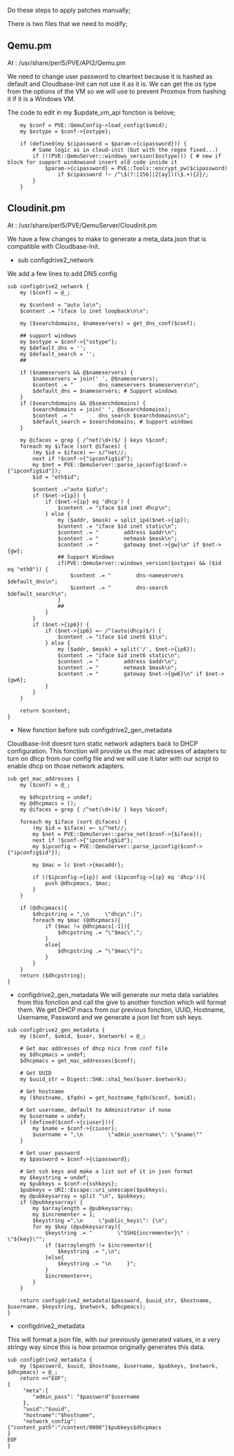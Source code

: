 Do these steps to apply patches manually;

There is two files that we need to modify;

## Qemu.pm
At : /usr/share/perl5/PVE/API2/Qemu.pm

We need to change user password to cleartext because it is hashed as default and Cloudbase-Init can not use it as it is.
We can get the os type from the options of the VM so we will use to prevent Proxmox from hashing it if it is a Windows VM.

The code to edit in my $update_vm_api fonction is belove;
 

```
    my $conf = PVE::QemuConfig->load_config($vmid);
    my $ostype = $conf->{ostype};

    if (defined(my $cipassword = $param->{cipassword})) {
        # Same logic as in cloud-init (but with the regex fixed...)
        if (!(PVE::QemuServer::windows_version($ostype))) { # new if block for support windowsand insert old code inside it
            $param->{cipassword} = PVE::Tools::encrypt_pw($cipassword)
                if $cipassword !~ /^\$(?:[156]|2[ay])(\$.+){2}/;
        }    
    } 
```

## Cloudinit.pm
At : /usr/share/perl5/PVE/QemuServer/Cloudinit.pm

We have a few changes to make to generate a meta_data.json that is compatible with Cloudbase-Init.

* sub configdrive2_network

We add a few lines to add DNS config

```
sub configdrive2_network {
    my ($conf) = @_;

    my $content = "auto lo\n";
    $content .= "iface lo inet loopback\n\n";

    my ($searchdomains, $nameservers) = get_dns_conf($conf);
    
    ## support windows
    my $ostype = $conf->{"ostype"};
    my $default_dns = '';                                                                                                                                                                                          
    my $default_search = '';
    ##

    if ($nameservers && @$nameservers) {
        $nameservers = join(' ', @$nameservers);
        $content .= "        dns_nameservers $nameservers\n";
        $default_dns = $nameservers; # Support windows
    }
    if ($searchdomains && @$searchdomains) {
        $searchdomains = join(' ', @$searchdomains);
        $content .= "        dns_search $searchdomains\n";
        $default_search = $searchdomains; # Support windows
    }

    my @ifaces = grep { /^net(\d+)$/ } keys %$conf;
    foreach my $iface (sort @ifaces) {
        (my $id = $iface) =~ s/^net//;
        next if !$conf->{"ipconfig$id"};
        my $net = PVE::QemuServer::parse_ipconfig($conf->{"ipconfig$id"});
        $id = "eth$id";

        $content .="auto $id\n";
        if ($net->{ip}) {
            if ($net->{ip} eq 'dhcp') {
                $content .= "iface $id inet dhcp\n";
            } else {
                my ($addr, $mask) = split_ip4($net->{ip});
                $content .= "iface $id inet static\n";
                $content .= "        address $addr\n";
                $content .= "        netmask $mask\n";
                $content .= "        gateway $net->{gw}\n" if $net->{gw};
                ## Support Windows
                if(PVE::QemuServer::windows_version($ostype) && ($id eq "eth0")) {
                    $content .= "        dns-nameservers $default_dns\n";
                    $content .= "        dns-search $default_search\n";
                }
                ##
            }
        }
        if ($net->{ip6}) {
            if ($net->{ip6} =~ /^(auto|dhcp)$/) {
                $content .= "iface $id inet6 $1\n";
            } else {
                my ($addr, $mask) = split('/', $net->{ip6});
                $content .= "iface $id inet6 static\n";
                $content .= "        address $addr\n";
                $content .= "        netmask $mask\n";
                $content .= "        gateway $net->{gw6}\n" if $net->{gw6};
            }
        }
    }

    return $content;
}

```

* New fonction before sub configdrive2_gen_metadata

Cloudbase-Init doesnt turn static network adapters back to DHCP configuration. This fonction will provide us the mac adresses of adapters to turn on dhcp from our config file and we will use it later with our script to enable dhcp on those network adapters.

```
sub get_mac_addresses {
    my ($conf) = @_;
    
    my $dhcpstring = undef;
    my @dhcpmacs = ();
    my @ifaces = grep { /^net(\d+)$/ } keys %$conf;
    
    foreach my $iface (sort @ifaces) {
        (my $id = $iface) =~ s/^net//;
        my $net = PVE::QemuServer::parse_net($conf->{$iface});
        next if !$conf->{"ipconfig$id"};
        my $ipconfig = PVE::QemuServer::parse_ipconfig($conf->{"ipconfig$id"});
        
        my $mac = lc $net->{macaddr};

        if (($ipconfig->{ip}) and ($ipconfig->{ip} eq 'dhcp')){
            push @dhcpmacs, $mac;
        }
    }

    if (@dhcpmacs){
        $dhcpstring = ",\n     \"dhcp\":[";
        foreach my $mac (@dhcpmacs){
            if ($mac != @dhcpmacs[-1]){
                $dhcpstring .= "\"$mac\",";
            }
            else{
                $dhcpstring .= "\"$mac\"]";
            }
        }
    }
    return ($dhcpstring);
}

```

* configdrive2_gen_metadata
We will generate our meta data variables from this fonction and call the give to another fonction which will format them.
We get DHCP macs from our previous fonction, UUID, Hostname, Username, Password and we generate a json list from ssh keys.

```
sub configdrive2_gen_metadata {
    my ($conf, $vmid, $user, $network) = @_;

    # Get mac addresses of dhcp nics from conf file  
    my $dhcpmacs = undef;
    $dhcpmacs = get_mac_addresses($conf);

    # Get UUID
    my $uuid_str = Digest::SHA::sha1_hex($user.$network);

    # Get hostname
    my ($hostname, $fqdn) = get_hostname_fqdn($conf, $vmid);

    # Get username, default to Administrator if none
    my $username = undef;
    if (defined($conf->{ciuser})){
        my $name = $conf->{ciuser};
        $username = ",\n        \"admin_username\": \"$name\""
    }

    # Get user password
    my $password = $conf->{cipassword};

    # Get ssh keys and make a list out of it in json format
    my $keystring = undef;
    my $pubkeys = $conf->{sshkeys};
    $pubkeys = URI::Escape::uri_unescape($pubkeys);
    my @pubkeysarray = split "\n", $pubkeys;
    if (@pubkeysarray) {
        my $arraylength = @pubkeysarray;
        my $incrementer = 1;
        $keystring =",\n     \"public_keys\": {\n";
        for my $key (@pubkeysarray){
            $keystring .= "        \"SSH${incrementer}\" : \"${key}\"";
            if ($arraylength != $incrementer){
                $keystring .= ",\n";
            }else{
                $keystring .= "\n     }";
            }
            $incrementer++;
        }
    }

    return configdrive2_metadata($password, $uuid_str, $hostname, $username, $keystring, $network, $dhcpmacs);
}
```

* configdrive2_metadata

This will format a json file, with our previously generated values, in a very stringy way since this is how proxmox originally generates this data.

```
sub configdrive2_metadata {
    my ($password, $uuid, $hostname, $username, $pubkeys, $network, $dhcpmacs) = @_;
    return <<"EOF";
{
     "meta":{
        "admin_pass": "$password"$username
     },
     "uuid":"$uuid",
     "hostname":"$hostname",
     "network_config":{"content_path":"/content/0000"}$pubkeys$dhcpmacs
}
EOF
}
```



